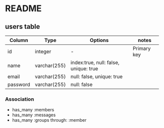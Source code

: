 # README

## users table

|Column|Type|Options|notes|
|------|----|-------|-----|
|id|integer|-|Primary key|
|name|varchar(255)|index:true, null: false, unique: true|
|email|varchar(255)|null: false, unique: true|
|password|varchar(255)|null: false|

### Association
- has_many :members
- has_many :messages
- has_many :groups through: :member
